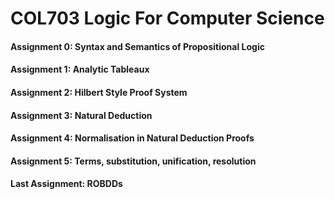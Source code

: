 # COL703 Logic For Computer Science

 #### Assignment 0: Syntax and Semantics of Propositional Logic 
 #### Assignment 1: Analytic Tableaux
 #### Assignment 2: Hilbert Style Proof System
 #### Assignment 3: Natural Deduction
 #### Assignment 4: Normalisation in Natural Deduction Proofs
 #### Assignment 5: Terms, substitution, unification, resolution
 #### Last Assignment: ROBDDs
